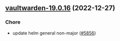 

## [vaultwarden-19.0.16](https://github.com/truecharts/charts/compare/vaultwarden-19.0.15...vaultwarden-19.0.16) (2022-12-27)

### Chore

- update helm general non-major ([#5856](https://github.com/truecharts/charts/issues/5856))
  
  